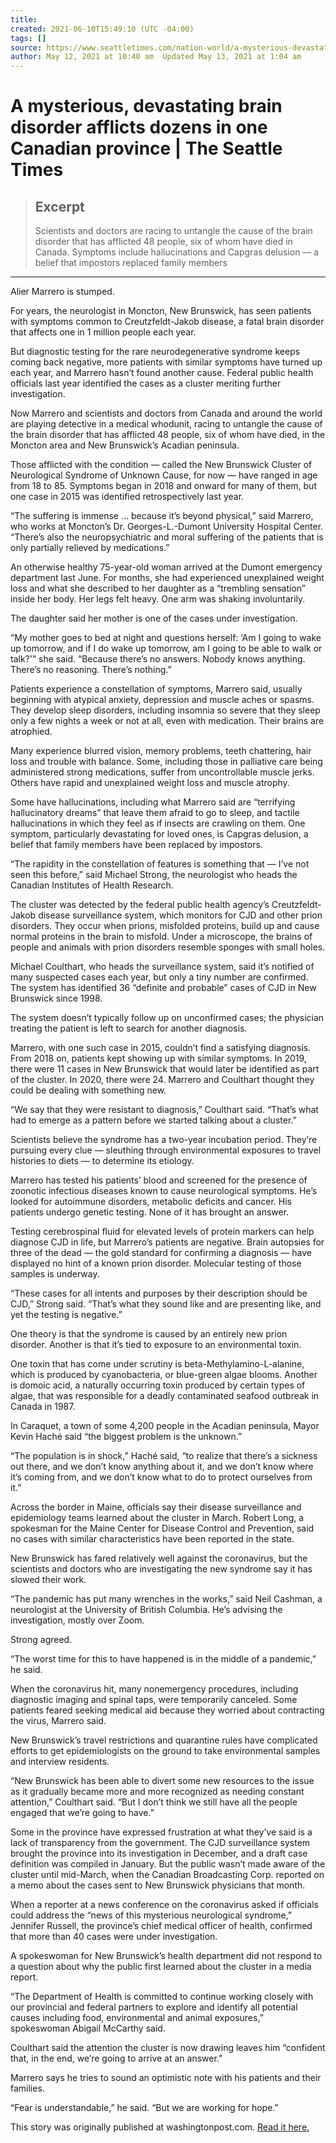 ```yaml
---
title:
created: 2021-06-10T15:49:10 (UTC -04:00)
tags: []
source: https://www.seattletimes.com/nation-world/a-mysterious-devastating-brain-disorder-afflicts-dozens-in-one-canadian-province/
author: May 12, 2021 at 10:40 am  Updated May 13, 2021 at 1:04 am
---
```


# A mysterious, devastating brain disorder afflicts dozens in one Canadian province | The Seattle Times

> ## Excerpt
> Scientists and doctors are racing to untangle the cause of the brain disorder that has afflicted 48 people, six of whom have died in Canada. Symptoms include hallucinations and Capgras delusion — a belief that impostors replaced family members

---
Alier Marrero is stumped.

For years, the neurologist in Moncton, New Brunswick, has seen patients with symptoms common to Creutzfeldt-Jakob disease, a fatal brain disorder that affects one in 1 million people each year.

But diagnostic testing for the rare neurodegenerative syndrome keeps coming back negative, more patients with similar symptoms have turned up each year, and Marrero hasn’t found another cause. Federal public health officials last year identified the cases as a cluster meriting further investigation.

Now Marrero and scientists and doctors from Canada and around the world are playing detective in a medical whodunit, racing to untangle the cause of the brain disorder that has afflicted 48 people, six of whom have died, in the Moncton area and New Brunswick’s Acadian peninsula.

Those afflicted with the condition — called the New Brunswick Cluster of Neurological Syndrome of Unknown Cause, for now — have ranged in age from 18 to 85. Symptoms began in 2018 and onward for many of them, but one case in 2015 was identified retrospectively last year.

“The suffering is immense … because it’s beyond physical,” said Marrero, who works at Moncton’s Dr. Georges-L.-Dumont University Hospital Center. “There’s also the neuropsychiatric and moral suffering of the patients that is only partially relieved by medications.”

An otherwise healthy 75-year-old woman arrived at the Dumont emergency department last June. For months, she had experienced unexplained weight loss and what she described to her daughter as a “trembling sensation” inside her body. Her legs felt heavy. One arm was shaking involuntarily.

The daughter said her mother is one of the cases under investigation.

“My mother goes to bed at night and questions herself: ‘Am I going to wake up tomorrow, and if I do wake up tomorrow, am I going to be able to walk or talk?'” she said. “Because there’s no answers. Nobody knows anything. There’s no reasoning. There’s nothing.”

Patients experience a constellation of symptoms, Marrero said, usually beginning with atypical anxiety, depression and muscle aches or spasms. They develop sleep disorders, including insomnia so severe that they sleep only a few nights a week or not at all, even with medication. Their brains are atrophied.

Many experience blurred vision, memory problems, teeth chattering, hair loss and trouble with balance. Some, including those in palliative care being administered strong medications, suffer from uncontrollable muscle jerks. Others have rapid and unexplained weight loss and muscle atrophy.

Some have hallucinations, including what Marrero said are “terrifying hallucinatory dreams” that leave them afraid to go to sleep, and tactile hallucinations in which they feel as if insects are crawling on them. One symptom, particularly devastating for loved ones, is Capgras delusion, a belief that family members have been replaced by impostors.

“The rapidity in the constellation of features is something that — I’ve not seen this before,” said Michael Strong, the neurologist who heads the Canadian Institutes of Health Research.

The cluster was detected by the federal public health agency’s Creutzfeldt-Jakob disease surveillance system, which monitors for CJD and other prion disorders. They occur when prions, misfolded proteins, build up and cause normal proteins in the brain to misfold. Under a microscope, the brains of people and animals with prion disorders resemble sponges with small holes.

Michael Coulthart, who heads the surveillance system, said it’s notified of many suspected cases each year, but only a tiny number are confirmed. The system has identified 36 “definite and probable” cases of CJD in New Brunswick since 1998.

The system doesn’t typically follow up on unconfirmed cases; the physician treating the patient is left to search for another diagnosis.

Marrero, with one such case in 2015, couldn’t find a satisfying diagnosis. From 2018 on, patients kept showing up with similar symptoms. In 2019, there were 11 cases in New Brunswick that would later be identified as part of the cluster. In 2020, there were 24. Marrero and Coulthart thought they could be dealing with something new.

“We say that they were resistant to diagnosis,” Coulthart said. “That’s what had to emerge as a pattern before we started talking about a cluster.”

Scientists believe the syndrome has a two-year incubation period. They’re pursuing every clue — sleuthing through environmental exposures to travel histories to diets — to determine its etiology.

Marrero has tested his patients’ blood and screened for the presence of zoonotic infectious diseases known to cause neurological symptoms. He’s looked for autoimmune disorders, metabolic deficits and cancer. His patients undergo genetic testing. None of it has brought an answer.

Testing cerebrospinal fluid for elevated levels of protein markers can help diagnose CJD in life, but Marrero’s patients are negative. Brain autopsies for three of the dead — the gold standard for confirming a diagnosis — have displayed no hint of a known prion disorder. Molecular testing of those samples is underway.

“These cases for all intents and purposes by their description should be CJD,” Strong said. “That’s what they sound like and are presenting like, and yet the testing is negative.”

One theory is that the syndrome is caused by an entirely new prion disorder. Another is that it’s tied to exposure to an environmental toxin.

One toxin that has come under scrutiny is beta-Methylamino-L-alanine, which is produced by cyanobacteria, or blue-green algae blooms. Another is domoic acid, a naturally occurring toxin produced by certain types of algae, that was responsible for a deadly contaminated seafood outbreak in Canada in 1987.

In Caraquet, a town of some 4,200 people in the Acadian peninsula, Mayor Kevin Haché said “the biggest problem is the unknown.”

“The population is in shock,” Haché said, “to realize that there’s a sickness out there, and we don’t know anything about it, and we don’t know where it’s coming from, and we don’t know what to do to protect ourselves from it.”

Across the border in Maine, officials say their disease surveillance and epidemiology teams learned about the cluster in March. Robert Long, a spokesman for the Maine Center for Disease Control and Prevention, said no cases with similar characteristics have been reported in the state.

New Brunswick has fared relatively well against the coronavirus, but the scientists and doctors who are investigating the new syndrome say it has slowed their work.

“The pandemic has put many wrenches in the works,” said Neil Cashman, a neurologist at the University of British Columbia. He’s advising the investigation, mostly over Zoom.

Strong agreed.

“The worst time for this to have happened is in the middle of a pandemic,” he said.

When the coronavirus hit, many nonemergency procedures, including diagnostic imaging and spinal taps, were temporarily canceled. Some patients feared seeking medical aid because they worried about contracting the virus, Marrero said.

New Brunswick’s travel restrictions and quarantine rules have complicated efforts to get epidemiologists on the ground to take environmental samples and interview residents.

“New Brunswick has been able to divert some new resources to the issue as it gradually became more and more recognized as needing constant attention,” Coulthart said. “But I don’t think we still have all the people engaged that we’re going to have.”

Some in the province have expressed frustration at what they’ve said is a lack of transparency from the government. The CJD surveillance system brought the province into its investigation in December, and a draft case definition was compiled in January. But the public wasn’t made aware of the cluster until mid-March, when the Canadian Broadcasting Corp. reported on a memo about the cases sent to New Brunswick physicians that month.

When a reporter at a news conference on the coronavirus asked if officials could address the “news of this mysterious neurological syndrome,” Jennifer Russell, the province’s chief medical officer of health, confirmed that more than 40 cases were under investigation.

A spokeswoman for New Brunswick’s health department did not respond to a question about why the public first learned about the cluster in a media report.

“The Department of Health is committed to continue working closely with our provincial and federal partners to explore and identify all potential causes including food, environmental and animal exposures,” spokeswoman Abigail McCarthy said.

Coulthart said the attention the cluster is now drawing leaves him “confident that, in the end, we’re going to arrive at an answer.”

Marrero says he tries to sound an optimistic note with his patients and their families.

“Fear is understandable,” he said. “But we are working for hope.”

This story was originally published at washingtonpost.com. [Read it here.](https://www.washingtonpost.com/world/2021/05/12/canada-new-brunswick-brain-disease/)
